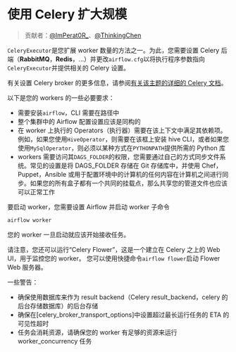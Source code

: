 # 使用 Celery 扩大规模

> 贡献者：[@ImPerat0R\_](https://github.com/tssujt)、[@ThinkingChen](https://github.com/cdmikechen)

`CeleryExecutor`是您扩展 worker 数量的方法之一。为此，您需要设置 Celery 后端（**RabbitMQ**，**Redis**，...）并更改`airflow.cfg`以将执行程序参数指向`CeleryExecutor`并提供相关的 Celery 设置。

有关设置 Celery broker 的更多信息，请参阅[有关该主题的详细的 Celery 文档](http://docs.celeryproject.org/en/latest/getting-started/brokers/index.html)。

以下是您的 workers 的一些必要要求：

* 需要安装`airflow`，CLI 需要在路径中
* 整个集群中的 Airflow 配置设置应该是同构的
* 在 worker 上执行的 Operators（执行器）需要在该上下文中满足其依赖项。例如，如果您使用`HiveOperator`，则需要在该框上安装 hive CLI，或者如果您使用`MySqlOperator`，则必须以某种方式在`PYTHONPATH`提供所需的 Python 库
* workers 需要访问其`DAGS_FOLDER`的权限，您需要通过自己的方式同步文件系统。常见的设置是将 DAGS_FOLDER 存储在 Git 存储库中，并使用 Chef，Puppet，Ansible 或用于配置环境中的计算机的任何内容在计算机之间进行同步。如果您的所有盒子都有一个共同的挂载点，那么共享您的管道文件也应该可以正常工作

要启动 worker，您需要设置 Airflow 并启动 worker 子命令

```py
airflow worker
```

您的 worker 一旦启动就应该开始接收任务。

请注意，您还可以运行“Celery Flower”，这是一个建立在 Celery 之上的 Web UI，用于监控您的 worker。 您可以使用快捷命令`airflow flower`启动 Flower Web 服务器。

一些警告：

* 确保使用数据库来作为 result backend（Celery result_backend，celery 的后台存储数据库）的后台存储
* 确保在[celery_broker_transport_options]中设置超过最长运行任务的 ETA 的可见性超时
* 任务会消耗资源，请确保您的 worker 有足够的资源来运行 worker_concurrency 任务
